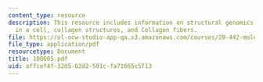 ```yaml
---
content_type: resource
description: This resource includes information on structural genomics, collagen self-assembly
  in a cell, collagen structures, and Collagen fibers.
file: https://ol-ocw-studio-app-qa.s3.amazonaws.com/courses/20-442-molecular-structure-of-biological-materials-be-442-fall-2005/affcef4f32d562d2591cfa71665c5f13_100605.pdf
file_type: application/pdf
resourcetype: Document
title: 100605.pdf
uid: affcef4f-32d5-62d2-591c-fa71665c5f13
---
```

